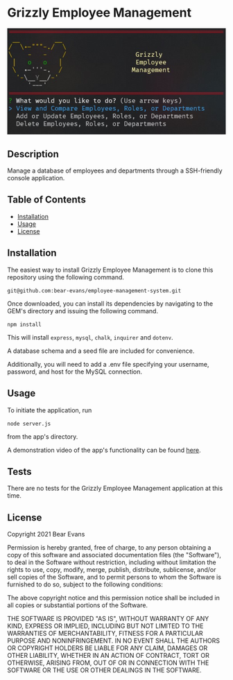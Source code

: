 # Grizzly Employee Management

![Screenshot of application](./assets/Screenshot.jpg)

## Description

Manage a database of employees and departments through a SSH-friendly console application.

## Table of Contents

- [Installation](#installation)
- [Usage](#usage)
- [License](#license)

## Installation

The easiest way to install Grizzly Employee Management is to clone this repository using the following command.

```
git@github.com:bear-evans/employee-management-system.git
```

Once downloaded, you can install its dependencies by navigating to the GEM's directory and issuing the following command.

```
npm install
```

This will install `express`, `mysql`, `chalk`, `inquirer` and `dotenv`.

A database schema and a seed file are included for convenience.

Additionally, you will need to add a .env file specifying your username, password, and host for the MySQL connection.

## Usage

To initiate the application, run

```
node server.js
```

from the app's directory.

A demonstration video of the app's functionality can be found [here](https://www.youtube.com/watch?v=nw3FMzSCv24).

## Tests

There are no tests for the Grizzly Employee Management application at this time.

## License

Copyright 2021 Bear Evans

Permission is hereby granted, free of charge, to any person obtaining a copy of this software and associated documentation files (the "Software"), to deal in the Software without restriction, including without limitation the rights to use, copy, modify, merge, publish, distribute, sublicense, and/or sell copies of the Software, and to permit persons to whom the Software is furnished to do so, subject to the following conditions:

The above copyright notice and this permission notice shall be included in all copies or substantial portions of the Software.

THE SOFTWARE IS PROVIDED "AS IS", WITHOUT WARRANTY OF ANY KIND, EXPRESS OR IMPLIED, INCLUDING BUT NOT LIMITED TO THE WARRANTIES OF MERCHANTABILITY, FITNESS FOR A PARTICULAR PURPOSE AND NONINFRINGEMENT. IN NO EVENT SHALL THE AUTHORS OR COPYRIGHT HOLDERS BE LIABLE FOR ANY CLAIM, DAMAGES OR OTHER LIABILITY, WHETHER IN AN ACTION OF CONTRACT, TORT OR OTHERWISE, ARISING FROM, OUT OF OR IN CONNECTION WITH THE SOFTWARE OR THE USE OR OTHER DEALINGS IN THE SOFTWARE.
